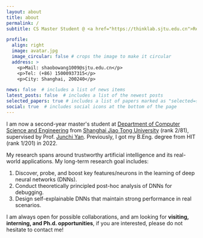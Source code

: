 ```yaml
---
layout: about
title: about
permalink: /
subtitle: CS Master Student @ <a href="https://thinklab.sjtu.edu.cn">ReThinkLab</a>

profile:
  align: right
  image: avatar.jpg
  image_circular: false # crops the image to make it circular
  address: >
    <p>Mail: shaobowang1009@sjtu.edu.cn</p>
    <p>Tel: (+86) 15000937315</p>
    <p>City: Shanghai, 200240</p>

news: false  # includes a list of news items
latest_posts: false  # includes a list of the newest posts
selected_papers: true # includes a list of papers marked as "selected={true}"
social: true  # includes social icons at the bottom of the page
---
```


I am now a second-year master's student at [Department of Computer Science and Engineering](https://www.cs.sjtu.edu.cn/en/) from [Shanghai Jiao Tong University](https://en.sjtu.edu.cn/) (rank 2/81), supervised by Prof. [Junchi Yan](https://thinklab.sjtu.edu.cn/). Previously, I got my B.Eng. degree from HIT (rank 1/201) in 2022.

My research spans around trustworthy artificial intelligence and its real-world applications. My long-term research goal includes:
1. Discover, probe, and boost key features/neurons in the learning of deep neural networks (DNNs).
2. Conduct theoretically principled post-hoc analysis of DNNs for debugging.
3. Design self-explainable DNNs that maintain strong performance in real scenarios.

I am always open for possible collaborations, and am looking for **visiting, interning, and Ph.d. opportunities**, if you are interested, please do not hesitate to contact me!


<!-- Write your biography here. Tell the world about yourself. Link to your favorite [subreddit](http://reddit.com). You can put a picture in, too. The code is already in, just name your picture `prof_pic.jpg` and put it in the `img/` folder.

Put your address / P.O. box / other info right below your picture. You can also disable any of these elements by editing `profile` property of the YAML header of your `_pages/about.md`. Edit `_bibliography/papers.bib` and Jekyll will render your [publications page](/al-folio/publications/) automatically.

Link to your social media connections, too. This theme is set up to use [Font Awesome icons](http://fortawesome.github.io/Font-Awesome/) and [Academicons](https://jpswalsh.github.io/academicons/), like the ones below. Add your Facebook, Twitter, LinkedIn, Google Scholar, or just disable all of them. --> 

